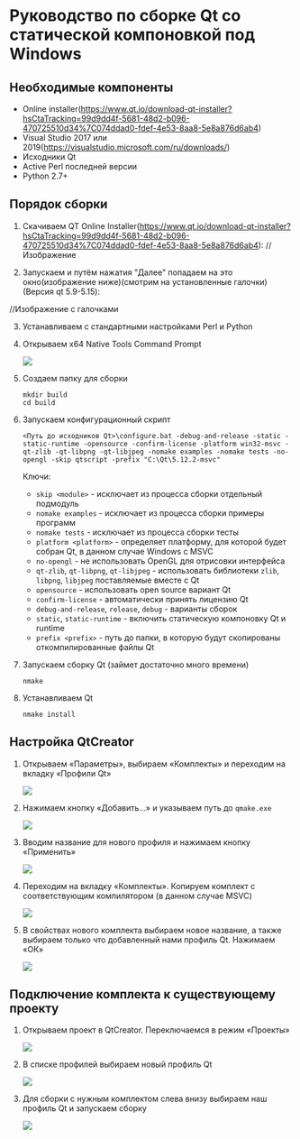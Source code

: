 # Руководство по сборке Qt со статической компоновкой под Windows

## Необходимые компоненты

- Online installer(https://www.qt.io/download-qt-installer?hsCtaTracking=99d9dd4f-5681-48d2-b096-470725510d34%7C074ddad0-fdef-4e53-8aa8-5e8a876d6ab4)
- Visual Studio 2017 или 2019(https://visualstudio.microsoft.com/ru/downloads/)
- Исходники Qt
- Active Perl последней версии
- Python 2.7+

## Порядок сборки

1. Скачиваем QT Online Installer(https://www.qt.io/download-qt-installer?hsCtaTracking=99d9dd4f-5681-48d2-b096-470725510d34%7C074ddad0-fdef-4e53-8aa8-5e8a876d6ab4):
//Изображение


2. Запускаем и путём нажатия "Далее" попадаем на это окно(изображение ниже)(смотрим на установленные галочки)(Версия qt 5.9-5.15):

//Изображение с галочками


3. Устанавливаем с стандартными настройками Perl и Python
4. Открываем x64 Native Tools Command Prompt

   ![](images/01.png)

5. Создаем папку для сборки

   ```shell script
   mkdir build
   cd build
   ```

6. Запускаем конфигурационный скрипт

   ```shell script
   <Путь до исходников Qt>\configure.bat -debug-and-release -static -static-runtime -opensource -confirm-license -platform win32-msvc -qt-zlib -qt-libpng -qt-libjpeg -nomake examples -nomake tests -no-opengl -skip qtscript -prefix "C:\Qt\5.12.2-msvc"
   ```

   Ключи:
   - `skip <module>` - исключает из процесса сборки отдельный подмодуль
   - `nomake examples` - исключает из процесса сборки примеры программ
   - `nomake tests` - исключает из процесса сборки тесты
   - `platform <platform>` - определяет платформу, для которой будет собран Qt, в данном случае Windows с MSVC
   - `no-opengl` - не использовать OpenGL для отрисовки интерфейса
   - `qt-zlib`, `qt-libpng`, `qt-libjpeg` - использовать библиотеки `zlib`, `libpng`, `libjpeg` поставляемые вместе с Qt
   - `opensource` - использовать open source вариант Qt
   - `confirm-license` - автоматически принять лицензию Qt
   - `debug-and-release`, `release`, `debug` - варианты сборок
   - `static`, `static-runtime` - включить статическую компоновку Qt и runtime
   - `prefix <prefix>` - путь до папки, в которую будут скопированы откомпилированные файлы Qt

7. Запускаем сборку Qt (займет достаточно много времени)

   ```shell script
   nmake
   ```

8. Устанавливаем Qt

   ```shell script
   nmake install
   ```

## Настройка QtCreator

1. Открываем «Параметры», выбираем «Комплекты» и переходим на вкладку «Профили Qt»

   ![](images/02.png)

2. Нажимаем кнопку «Добавить…» и указываем путь до `qmake.exe`

   ![](images/03.png)

3. Вводим название для нового профиля и нажимаем кнопку «Применить»

   ![](images/04.png)

4. Переходим на вкладку «Комплекты». Копируем комплект с соответствующим компилятором (в данном случае MSVC)

   ![](images/05.png)

5. В свойствах нового комплекта выбираем новое название, а также выбираем только что добавленный нами профиль Qt. Нажимаем «ОК»

   ![](images/06.png)

## Подключение комплекта к существующему проекту

1. Открываем проект в QtCreator. Переключаемся в режим «Проекты»

   ![](images/07.png)

2. В списке профилей выбираем новый профиль Qt

   ![](images/08.png)

3. Для сборки с нужным комплектом слева внизу выбираем наш профиль Qt и запускаем сборку

   ![](images/09.png)
